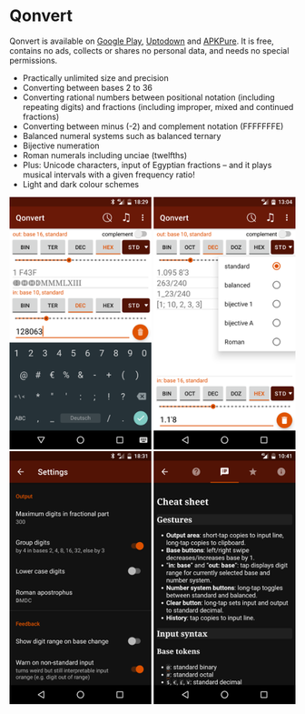 # Qonvert
Qonvert is available on <a href="https://play.google.com/store/apps/details?id=org.tessoft.qonvert">Google Play</a>, <a href="https://qonvert.en.uptodown.com/android">Uptodown</a> and <a href="https://apkpure.com/de/qonvert/org.tessoft.qonvert">APKPure</a>. It is free, contains no ads, collects or shares no personal data, and needs no special permissions.

* Practically unlimited size and precision
* Converting between bases 2 to 36
* Converting rational numbers between positional notation (including repeating digits) and fractions (including improper, mixed and continued fractions)
* Converting between minus (-2) and complement notation (FFFFFFFE)
* Balanced numeral systems such as balanced ternary
* Bijective numeration
* Roman numerals including unciae (twelfths)
* Plus: Unicode characters, input of Egyptian fractions – and it plays musical intervals with a given frequency ratio!
* Light and dark colour schemes

<img src="screenshots/integer.png" width="250px" alt="Converting an integer number"> <img src="screenshots/rational.png" width="250px" alt="Converting a rational number"> <img src="screenshots/settings.png" width="250px" alt="App settings"> <img src="screenshots/cheatsheet.png" width="250px" alt="Cheat sheet">
